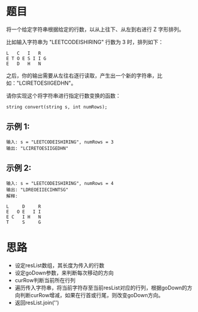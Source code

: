 # 题目
将一个给定字符串根据给定的行数，以从上往下、从左到右进行 Z 字形排列。

比如输入字符串为 "LEETCODEISHIRING" 行数为 3 时，排列如下：
```
L   C   I   R
E T O E S I I G
E   D   H   N
```
之后，你的输出需要从左往右逐行读取，产生出一个新的字符串，比如："LCIRETOESIIGEDHN"。

请你实现这个将字符串进行指定行数变换的函数：
```
string convert(string s, int numRows);
```

## 示例 1:
```
输入: s = "LEETCODEISHIRING", numRows = 3
输出: "LCIRETOESIIGEDHN"
```
## 示例 2:
```
输入: s = "LEETCODEISHIRING", numRows = 4
输出: "LDREOEIIECIHNTSG"
解释:

L     D     R
E   O E   I I
E C   I H   N
T     S     G
```

# 思路
* 设定resList数组，其长度为传入的行数
* 设定goDown参数，来判断每次移动的方向
* curRow判断当前所在行列
* 遍历传入字符串，将当前字符存至当前resList对应的行列，根据goDown的方向判断curRow增减，如果在行首或行尾，则改变goDown方向。
* 返回resList.join('')